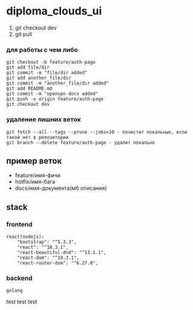 # diploma_clouds_ui

1. git checkout dev
2. git pull


### для работы с чем либо 
``` 
git checkout -b feature/auth-page
git add file/dir
git commit -m "file/dir added"
git add another_file/dir
git commit -m "another_file/dir added"
git add README.md
git commit -m "openvpn docs added"
git push -u origin feature/auth-page
git checkout dev
```

### удаление лишних веток
``` 
git fetch --all --tags --prune --jobs=10 - почистит локальные, если такой нет в репозитории
git branch --delete feature/auth-page - удалит локально
```


## пример веток
- feature/имя-фичи
- hotfix/имя-бага
- docs/имя-документа(мб описания)



## stack
###    frontend
    react(nodejs):
        "bootstrap": "^5.3.3",
        "react": "^18.3.1",
        "react-beautiful-dnd": "^13.1.1",
        "react-dom": "^18.3.1",
        "react-router-dom": "^6.27.0",

###    backend
    golang
test
test
test
